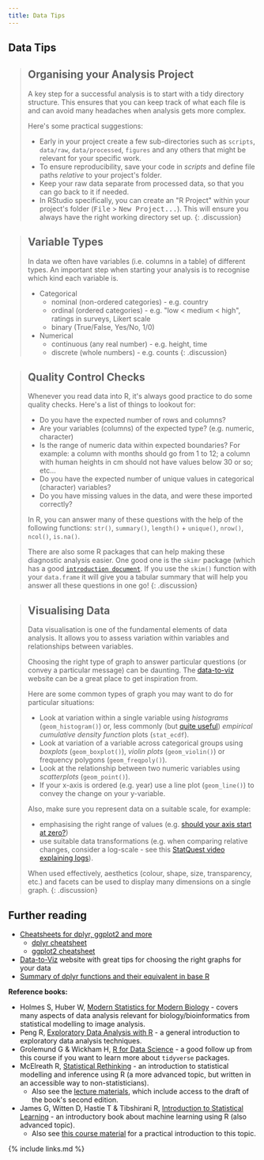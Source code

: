 ```yaml
---
title: Data Tips
---
```


## Data Tips

> ## Organising your Analysis Project
> 
> A key step for a successful analysis is to start with a tidy directory structure. 
> This ensures that you can keep track of what each file is and can avoid many 
> headaches when analysis gets more complex. 
> 
> Here's some practical suggestions: 
> 
> - Early in your project create a few sub-directories such as `scripts`, `data/raw`, 
>   `data/processed`, `figures` and any others that might be relevant for your specific 
>   work. 
> - To ensure reproducibility, save your code in _scripts_ and define file paths 
>   _relative_ to your project's folder.
> - Keep your raw data separate from processed data, so that you can go back to it 
>   if needed. 
> - In RStudio specifically, you can create an "R Project" within your project's folder 
>   (<kbd>File</kbd> > <kbd>New Project...</kbd>). This will ensure you always have 
>   the right working directory set up.
{: .discussion}

> ## Variable Types
> 
> In data we often have variables (i.e. columns in a table) of different types. 
> An important step when starting your analysis is to recognise which kind each 
> variable is. 
> 
> - Categorical
>   - nominal (non-ordered categories) - e.g. country
>   - ordinal (ordered categories) - e.g. "low < medium < high", ratings in surveys, Likert scale
>   - binary (True/False, Yes/No, 1/0)
> - Numerical
>   - continuous (any real number) - e.g. height, time
>   - discrete (whole numbers) - e.g. counts
{: .discussion}


> ## Quality Control Checks
> 
> Whenever you read data into R, it's always good practice to do some quality 
> checks. Here's a list of things to lookout for:
> 
> - Do you have the expected number of rows and columns?
> - Are your variables (columns) of the expected type? (e.g. numeric, character)
> - Is the range of numeric data within expected boundaries? For example: a column with 
> months should go from 1 to 12; a column with human heights in cm should not 
> have values below 30 or so; etc...
> - Do you have the expected number of unique values in categorical (character) variables?
> - Do you have missing values in the data, and were these imported correctly?
> 
> In R, you can answer many of these questions with the help of the following 
> functions: `str()`, `summary()`, `length()` + `unique()`, `nrow()`, `ncol()`, 
> `is.na()`.
> 
> There are also some R packages that can help making these diagnostic analysis 
> easier. One good one is the `skimr` package (which has a good 
> [`introduction document`](https://cran.r-project.org/web/packages/skimr/vignettes/Using_skimr.html). 
> If you use the `skim()` function with your `data.frame` it will give you a tabular 
> summary that will help you answer all these questions in one go!
{: .discussion}


> ## Visualising Data
> 
> Data visualisation is one of the fundamental elements of data analysis. 
> It allows you to assess variation within variables and relationships between variables. 
> 
> Choosing the right type of graph to answer particular questions (or convey a particular 
> message) can be daunting. The [data-to-viz](https://www.data-to-viz.com/) website can 
> be a great place to get inspiration from.
> 
> Here are some common types of graph you may want to do for particular situations:
> 
> - Look at variation within a single variable using _histograms_ (`geom_histogram()`) or,
>   less commonly (but [quite useful](https://towardsdatascience.com/what-why-and-how-to-read-empirical-cdf-123e2b922480)) 
>   _empirical cumulative density function_ plots (`stat_ecdf`).
> - Look at variation of a variable across categorical groups using _boxplots_ (`geom_boxplot()`), 
>   _violin plots_ (`geom_violin()`) or frequency polygons (`geom_freqpoly()`).
> - Look at the relationship between two numeric variables using _scatterplots_ 
>   (`geom_point()`).
> - If your x-axis is ordered (e.g. year) use a line plot (`geom_line()`) to convey 
>   the change on your y-variable.
>
> Also, make sure you represent data on a suitable scale, for example: 
> 
> - emphasising the right range of values (e.g. 
>   [should your axis start at zero?](https://www.data-to-viz.com/caveat/cut_y_axis.html))
> - use suitable data transformations (e.g. when comparing relative changes, consider 
>   a log-scale - see this [StatQuest video explaining logs](https://youtu.be/VSi0Z04fWj0)).
> 
> When used effectively, aesthetics (colour, shape, size, transparency, etc.) and 
> facets can be used to display many dimensions on a single graph.
{: .discussion}


## Further reading

- [Cheatsheets for dplyr, ggplot2 and more](https://www.rstudio.com/resources/cheatsheets/)
    - [dplyr cheatsheet](https://github.com/rstudio/cheatsheets/raw/master/data-transformation.pdf)
    - [ggplot2 cheatsheet](https://github.com/rstudio/cheatsheets/raw/master/data-visualization-2.1.pdf)
- [Data-to-Viz](https://www.data-to-viz.com/) website with great tips for choosing the right graphs for your data
- [Summary of dplyr functions and their equivalent in base R](https://tavareshugo.github.io/data_carpentry_extras/base-r_tidyverse_equivalents/base-r_tidyverse_equivalents.html)


**Reference books:**

- Holmes S, Huber W, [Modern Statistics for Modern Biology](https://www.huber.embl.de/msmb/) - covers many aspects of data analysis relevant for biology/bioinformatics from statistical modelling to image analysis.
- Peng R, [Exploratory Data Analysis with R](https://bookdown.org/rdpeng/exdata/) - a general introduction to exploratory data analysis techniques.
- Grolemund G & Wickham H, [R for Data Science](http://r4ds.had.co.nz/) - a good follow up from this course if you want to learn more about `tidyverse` packages.
- McElreath R, [Statistical Rethinking](https://xcelab.net/rm/statistical-rethinking/) - an introduction to statistical modelling and inference using R (a more advanced topic, but written in an accessible way to non-statisticians).
    - Also see the [lecture materials](https://github.com/rmcelreath/statrethinking_winter2019), which include access to the draft of the book's second edition. 
-  James G, Witten D, Hastie T & Tibshirani R, [Introduction to Statistical Learning](http://www-bcf.usc.edu/~gareth/ISL/) - an introductory book about machine learning using R (also advanced topic).
    - Also see [this course material](https://lgatto.github.io/IntroMachineLearningWithR/) for a practical introduction to this topic.


{% include links.md %}
